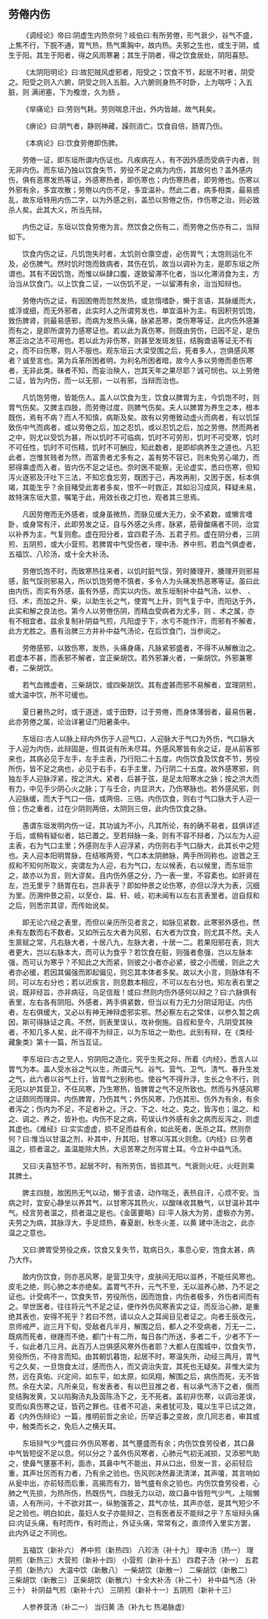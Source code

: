 ## 劳倦内伤


&emsp;&emsp;《调经论》帝曰∶阴虚生内热奈何？岐伯曰∶有所劳倦，形气衰少，谷气不盛，上焦不行，下脘不通，胃气热，热气熏胸中，故内热。夫邪之生也，或生于阴，或生于阳。其生于阳者，得之风雨寒暑；其生于阴者，得之饮食居处，阴阳喜怒。

&emsp;&emsp;《太阴阳明论》曰∶故犯贼风虚邪者，阳受之；饮食不节，起居不时者，阴受之。阳受之则入六腑，阴受之则入五脏。入六腑则身热不时卧，上为喘呼；入五脏，则 满闭塞，下为飧泄，久为肠 。

&emsp;&emsp;《举痛论》曰∶劳则气耗。劳则喘息汗出，外内皆越，故气耗矣。

&emsp;&emsp;《痹论》曰∶阴气者，静则神藏，躁则消亡。饮食自倍，肠胃乃伤。

&emsp;&emsp;《本病论》曰∶饮食劳倦即伤脾。

&emsp;&emsp;劳倦一证，即东垣所谓内伤证也。凡疾病在人，有不因外感而受病于内者，则无非内伤。而东垣乃独以饮食失节，劳役不足之病为内伤，其故何也？盖外感内伤，俱有恶寒发热等证，外感寒热者，即伤寒也；内伤寒热者，即劳倦也。伤寒以外邪有余，多宜攻散；劳倦以内伤不足，多宜温补。然此二者，病多相类，最易惑乱，故东垣特用内伤二字，以为外感之别，盖恐以劳倦之伤，作伤寒之治，则必致杀人矣。此其大义，所当先辩。

&emsp;&emsp;内伤之证，东垣以饮食劳倦为言。然饮食之伤有二，而劳倦之伤亦有二，当辩如下。

&emsp;&emsp;饮食内伤之证，凡饥饱失时者，太饥则仓廪空虚，必伤胃气；太饱则运化不及，必伤脾气。然时饥时饱而致病者，其伤在饥，故当以调补为主，是即东垣之所谓也。其有不因饥饱，而惟以纵肆口腹，遂致留滞不化者，当以化滞消食为主，方治当从饮食门。以上饮食二证，一以伤饥不足，一以留滞有余，治当知辩也。

&emsp;&emsp;劳倦内伤之证，有因困倦而忽然发热，或怠惰嗜卧，懒于言语，其脉缓而大，或浮或细，而无外邪者，此实时人之所谓劳发也，单宜温补为主。有因积劳饥饱，致伤脾肾，则最易感邪，而病为发热头痛，脉紧恶寒，类伤寒等证，此内伤外感兼而有之，是即所谓劳力感寒证也。若以此为真伤寒，则既由劳伤，已因不足，是伤寒正治之法不可用也。若以此为非伤寒，则甚至发斑发狂，结胸谵语等证无不有之，而不曰伤寒，则人不服也。观东垣云∶大梁受围之后，死者多人，岂俱感风寒者？诚至言也。第为兵革所困者明，为利名所困者暗，故今人多以劳倦而患伤寒者，无非此类。昧者不知，而妄治殃人，岂其天年之果尽耶？诚可悯也。以上劳倦二证，皆为内伤，而一以无邪，一以有邪，当辩而治也。

&emsp;&emsp;凡饥饱劳倦，皆能伤人。盖人以饮食为生，饮食以脾胃为主，今饥饱不时，则胃气伤矣。又脾主四肢，而劳倦过度，则脾气伤矣。夫人以脾胃为养生之本，根本既伤，焉有不病？而人不知慎，病斯及矣。故有以劳倦致动虚火而病者，有以饥馁致伤中气而病者，或以劳倦之后，加之忍饥，或以忍饥之后，加之劳倦。然而两者之中，则尤以受饥为甚，所以饥时不可临病，饥时不可劳形，饥时不可受寒，饥时不可任性，饥时不可伤精，饥时不可酬应，知此数者，是即却病养生之道也。凡犯此者，岂惟贫贱者为然，而富贵者尤多有之，盖有势不容已，则未免劳心竭力，而邪得乘虚而入者，皆内伤不足之证也。奈时医不能察，无论虚实，悉曰伤寒，但知泻火逐邪及汗吐下三法，不知忘食忘劳，既困于己，再攻再削，又困于医，标本俱竭，其能生乎？余目睹受此害者多矣，恨不一时救正，其如沿习成风，释疑未易，故特演东垣大意，嘱笔于此，用效长夜之灯也，观者其三思焉。

&emsp;&emsp;凡因劳倦而无外感者，或身虽微热，而脉见缓大无力，全不紧数，或懒言嗜卧，或身常有汗，此即劳发之证，自与外感之头疼，脉紧，筋骨酸痛者不同，治宜以补养为主，气复则愈。虚在阳分者，宜四君子汤、五君子煎。虚在阴分者，三阴煎、五阴煎，或大小营煎。若脾胃中气受伤者，理中汤、养中煎。若血气俱虚者，五福饮、八珍汤，或十全大补汤。

&emsp;&emsp;劳倦饥饱不时，而致寒热往来者，以饥时脏气馁，劳时腠理开，腠理开则邪易感，脏气馁则邪易入，所以饥饱劳倦不慎者，多令人为头痛发热恶寒等证。虽曰此由内伤，而实有外感，虽有外感，而实以内伤。故东垣制补中益气汤，以参、 、归、术，而加之升、柴，以助生长之气，使胃气上升，则气复于中，而阳达于外，此实和解之良法也。第今人以劳倦伤阴，而精血受病者为尤多，则 、术之属，亦有不相宜者。兹余复制补阴益气煎，凡阳虚于下，水亏不能作汗，而邪有不解者，此方尤胜之。愚有治脾三方并补中益气汤论，在后饮食门，当参阅之。

&emsp;&emsp;劳倦感邪，以致伤寒，发热，头痛身痛，凡脉紧邪盛者，不得不从解散治之。若虚本不甚，而表邪不解者，宜正柴胡饮。若外邪兼火者，一柴胡饮。外邪兼寒者，二柴胡饮。

&emsp;&emsp;若气血微虚者，三柴胡饮，或四柴胡饮。其有虚甚而邪不易解者，宜理阴煎，或大温中饮，所不可缓也。

&emsp;&emsp;夏日暑热之时，或于道途，或于田野，过于劳倦，而身体薄弱者，最易伤暑，此亦劳倦之属，论治详暑证门阳暑条中。

&emsp;&emsp;东垣曰∶古人以脉上辩内外伤于人迎气口，人迎脉大于气口为外伤，气口脉大于人迎为内伤，此辩固是，但其说有所未尽耳。外感风寒皆有余之证，是从前客邪来也，其病必见于左手，左手主表，乃行阳二十五度。内伤饮食及饮食不节，劳役所伤，皆不足之病也，必见于右手，右手主里，乃行阴二十五度。故外感寒邪，则独左手人迎脉浮紧，按之洪大。紧者，后甚于弦，是足太阳寒水之脉；按之洪大而有力，中见手少阴心火之脉；丁与壬合，内显洪大，乃伤寒脉也。若外感风邪，则人迎脉缓，而大于气口一倍，或两倍、三倍。内伤饮食，则右寸气口脉大于人迎一倍；伤之重者，过在少阴则两倍，太阴则三倍，此内伤饮食之脉。

&emsp;&emsp;愚谓东垣发明内伤一证，其功诚为不小，凡其所论，有的确不易者，兹俱详述于后，或稍有疑似者，姑已置之。至若辩脉一条，则有不容不辩者，乃以左为人迎主表，右为气口主里；外感则左手人迎浮紧，内伤则右手气口脉大，此其长中之短也。夫人迎本阳明胃脉，在结喉两旁，气口本太阴肺脉，两手所同称也。迨晋之王叔和不知何所取义，突谓左为人迎，右为气口，左以候表，右以候里，而东垣宗之，故亦以为言，则大谬矣。且内伤外感之分，乃一表一里，不容紊也。如肝肾在左，岂无里乎？肠胃在右，岂非表乎？即如仲景之论伤寒，亦但以浮大为表，沉细为里。历溯仲景之前，以至仓、扁、轩、岐，初未闻有以左右言表里者。迨自叔和之后，则悉宗其谬，而传始讹矣。

&emsp;&emsp;即无论六经之表里，而但以亲历所见者言之，如脉见紧数，此寒邪外感也，然未有左数而右不数者。又如所云左大者为风邪，右大者为饮食，则尤其不然。夫人生禀赋之常，凡右脉大者，十居八九，左脉大者，十居一二。若果阳邪在表，则大者更大，岂以右脉本大，而可认为食乎？若饮食在脏，则强者愈强，岂以左脉本强，而可认为寒乎？不知此之大而紧，则彼之小者亦必紧，彼之小而缓，则此之大者亦必缓，若因其偏强而即起偏见，则忘其本体者多矣。故以大小言，则脉体有不同，可以左右分也；若以迟疾言，则息数本相应，不可以左右分也。矧左表右里之说，既非经旨，亦非病征，乌足信哉！或曰∶然则内伤外感何以辩之？曰∶六脉俱有表里，左右各有阴阳。外感者，两手俱紧数，但当以有力无力分阴证阳证。内伤者，左右俱缓大，又必以有神无神辩虚邪实邪。然必察左右之常体，以参久暂之病因，斯可得脉证之真。不然，则表里误认，攻补倒施。自叔和至今，凡阴受其殃者，不知几多人矣，此不得不为辩正，以为东垣之一助也。此别有辩，在《类经·藏象类》第十一篇，所当互证。

&emsp;&emsp;李东垣曰∶古之至人，穷阴阳之造化，究乎生死之际，所着《内经》，悉言人以胃气为本。盖人受水谷之气以生，所谓元气、谷气、营气、卫气、清气、春升生发之气，此六者以谷气上行，皆胃气之别称也。使谷气不得升浮，生长之令不行，则无阳以护其营卫，不任风寒，乃生寒热，皆脾胃之气不足所致也。然而与外感风寒之证颇同而理异。内伤脾胃，乃伤其气；外伤风寒，乃伤其形。伤外为有余，有余者泻之；伤内为不足，不足者补之。汗之、下之、吐之、克之，皆泻也；温之、和之、调之、养之，皆补也。内伤不足之病，苟误认作外感有余之病而反泻之，则虚其虚也。《难经》曰∶实实虚虚，损不足而益有余，如此死者，医杀之耳。然则奈何？曰∶惟当以甘温之剂，补其中，升其阳，甘寒以泻其火则愈。《内经》曰∶劳者温之，损者温之。盖温能除大热，大忌苦寒之剂泻胃土耳。今立补中益气汤。

&emsp;&emsp;又曰∶夫喜怒不节，起居不时，有所劳伤，皆损其气，气衰则火旺，火旺则乘其脾土。

&emsp;&emsp;脾主四肢，故困热无气以动，懒于言语，动作喘乏，表热自汗，心烦不安。当病之时，宜安心静坐以养其气，以甘寒泻其热火，以酸味收其散气，以甘温补其中气。经言劳者温之，损者温之是也。《金匮要略》曰∶平人脉大为劳，虚极亦为劳。夫劳之为病，其脉浮大，手足烦热，春夏剧，秋冬火差，以黄 建中汤治之，此亦温之之意也。

&emsp;&emsp;又曰∶脾胃受劳役之疾，饮食又复失节，耽病日久，事息心安，饱食太甚，病乃大作。

&emsp;&emsp;故内伤饮食，则亦恶风寒，是营卫失守，皮肤间无阳以滋养，不能任风寒也。皮毛之绝，则心肺之本亦绝矣。盖胃气不升，元气不至，无以滋养心肺，乃不足之证也。计受病不一，饮食失节，劳役所伤，因而饱食，内伤者极多，外伤者间而有之。举世医者，往往将元气不足之证，便作外伤风寒表实之证，而反治心肺，是重绝其表也，安得不死乎？若曰不然，请以众人之耳闻目见者证之。向者壬辰改元，京师戒严，迨三月下旬，受敌者凡半月，解围之后，都人之不受病者，万无一二，既病而死者，继踵而不绝，都门十有二所，每日各门所送，多者二千，少者不下一千，似此者几三月。此百万人岂俱感风寒外伤者耶？大都人在围城中，饮食失节，劳役所伤，不待言而知。由其朝饥暮饱，起居不时，寒温失所，动经三两月，胃气亏之久矣，一旦饱食太过，感而伤人，而又调治失宜，其死也无疑矣。非惟大梁为然，远在真佑、兴定间，如东平，如太原，如凤翔，解围之后，病伤而死，无不皆然。余在大梁，凡所亲见，有发表者，有以巴豆推之者，有以承气汤下之者，俄而变结胸发黄，又以陷胸汤丸及茵陈汤下之，无不死者。盖初非伤寒，以调治差误，变而似真伤寒之证，皆药之罪也。往者不可追，来者犹可及，辄以生平已试之效，着《内外伤辩论》一篇，推明前哲之余论，历举近事之变故，庶几同志者，审其或中，触类而长之，免后人之横夭耳。

&emsp;&emsp;东垣辩气少气盛曰∶外伤风寒者，其气壅盛而有余；内伤饮食劳役者，其口鼻中气皆短促不足以息。何以分之？盖外伤风寒者，心肺元气初无减损，又添邪气助之，使鼻气壅塞不利，面赤，其鼻中气不能出，并从口出，但发一言，必前轻后重，其声壮厉而有力者，乃有余之验也。伤风则决然鼻流清涕，其声嗄，其言响如从瓮中出，亦前轻而后重，高揭而有力，皆气盛有余之验也。内伤饮食劳役者，心肺之气先损，为热所伤，热既伤气，四肢无力以动，故口鼻中皆短气少气，上喘懒语，人有所问，十不欲对其一，纵勉强答之，其气亦怯，其声亦低，是其气短少不足之验也。明白如此，虽妇人女子亦能辩之，岂有医者反不能辩之乎？东垣辩头痛曰∶内证头痛，有时而作，有时而止，外证头痛，常常有之，直须传入里实方罢，此内外证之不同也。

&emsp;&emsp;五福饮（新补六） 养中煎（新热四） 八珍汤（补十九） 理中汤（热一） 理阴煎（新热三）大营煎（新补十四） 小营煎（新补十五） 四君子汤（补一） 五君子煎（新热六） 大温中饮（新散八） 一柴胡饮（新散一） 二柴胡饮（新散二） 三柴胡饮（新散三） 正柴胡饮（新散六）十全大补汤（补二十） 补中益气汤（补三十） 补阴益气煎（新补十六） 三阴煎（新补十一）五阴煎（新补十三）

&emsp;&emsp;人参养营汤（补二一） 当归黄 汤（补九七 热渴脉虚）

